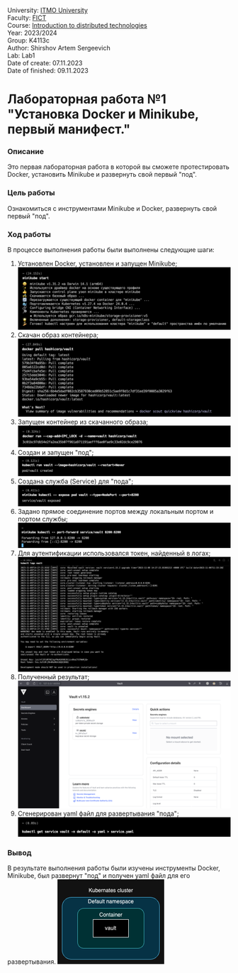 University: [ITMO University](https://itmo.ru/ru/) <br>
Faculty: [FICT](https://fict.itmo.ru) <br>
Course: [Introduction to distributed technologies](https://github.com/itmo-ict-faculty/introduction-to-distributed-technologies) <br>
Year: 2023/2024 <br>
Group: K4113c <br>
Author: Shirshov Artem Sergeevich <br>
Lab: Lab1 <br>
Date of create: 07.11.2023 <br>
Date of finished: 09.11.2023 <br>

# Лабораторная работа №1 "Установка Docker и Minikube, первый манифест."
### Описание
Это первая лабораторная работа в которой вы сможете протестировать Docker, установить Minikube и развернуть свой первый "под".

### Цель работы
Ознакомиться с инструментами Minikube и Docker, развернуть свой первый "под".

### Ход работы
В процессе выполнения работы были выполнены следующие шаги:
1. Установлен Docker, установлен и запущен Minikube; <br>
![image](lab1/images/picture1.png)
2. Скачан образ контейнера; <br>
![image](lab1/images/picture2.png)
3. Запущен контейнер из скачанного образа; <br>
![image](lab1/images/picture3.png)
4. Создан и запущен "под"; <br>
![image](lab1/images/picture4.png)
5. Создана служба (Service) для "пода"; <br>
![image](lab1/images/picture5.png)
6. Задано прямое соединение портов между локальным портом и портом службы; <br>
![image](lab1/images/picture6.png)
7. Для аутентификации использовался токен, найденный в логах; <br>
![image](lab1/images/picture7.png)
8. Полученный результат; <br>
![image](lab1/images/picture8.png)
9. Сгенерирован yaml файл для развертывания "пода"; <br>
![image](lab1/images/picture9.png)

### Вывод
В результате выполнения работы были изучены инструменты Docker, Minikube, был развернут "под" и получен yaml файл для его развертывания.
![image](lab1/images/picture10.png)